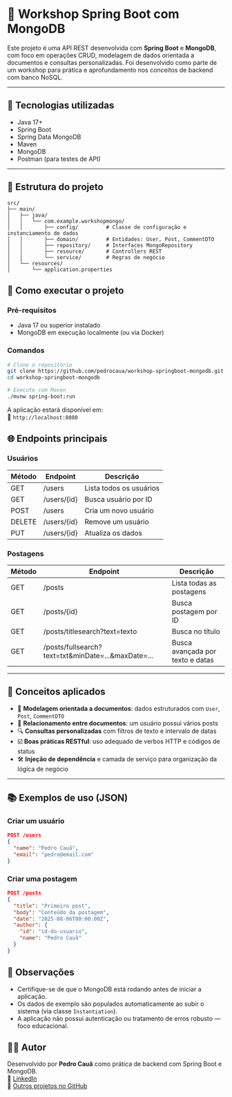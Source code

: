 # 🧪 Workshop Spring Boot com MongoDB

Este projeto é uma API REST desenvolvida com **Spring Boot** e **MongoDB**, com foco em operações CRUD, modelagem de dados orientada a documentos e consultas personalizadas. Foi desenvolvido como parte de um workshop para prática e aprofundamento nos conceitos de backend com banco NoSQL.

---

## 🔧 Tecnologias utilizadas

- Java 17+
- Spring Boot
- Spring Data MongoDB
- Maven
- MongoDB
- Postman (para testes de API)

---

## 📁 Estrutura do projeto

```
src/
├── main/
│   ├── java/
│   │   └── com.example.workshopmongo/
│   │       ├── config/         # Classe de configuração e instanciamento de dados
│   │       ├── domain/         # Entidades: User, Post, CommentDTO
│   │       ├── repository/     # Interfaces MongoRepository
│   │       ├── resource/       # Controllers REST
│   │       └── service/        # Regras de negócio
│   └── resources/
│       └── application.properties
```


## 🚀 Como executar o projeto

### Pré-requisitos

- Java 17 ou superior instalado
- MongoDB em execução localmente (ou via Docker)

### Comandos

```bash
# Clone o repositório
git clone https://github.com/pedrocaua/workshop-springboot-mongodb.git
cd workshop-springboot-mongodb

# Execute com Maven
./mvnw spring-boot:run
```

A aplicação estará disponível em:  
📍 `http://localhost:8080`



## 🌐 Endpoints principais

### Usuários

| Método | Endpoint        | Descrição               |
|--------|-----------------|-------------------------|
| GET    | /users          | Lista todos os usuários |
| GET    | /users/{id}     | Busca usuário por ID    |
| POST   | /users          | Cria um novo usuário    |
| DELETE | /users/{id}     | Remove um usuário       |
| PUT    | /users/{id}     | Atualiza os dados       |

### Postagens

| Método | Endpoint                                           | Descrição                         |
|--------|----------------------------------------------------|-----------------------------------|
| GET    | /posts                                             | Lista todas as postagens          |
| GET    | /posts/{id}                                        | Busca postagem por ID             |
| GET    | /posts/titlesearch?text=texto                      | Busca no título                   |
| GET    | /posts/fullsearch?text=txt&minDate=...&maxDate=... | Busca avançada por texto e datas  |

---

## 🧠 Conceitos aplicados

- 🧩 **Modelagem orientada a documentos**: dados estruturados com `User`, `Post`, `CommentDTO`
- 🔗 **Relacionamento entre documentos**: um usuário possui vários posts
- 🔍 **Consultas personalizadas** com filtros de texto e intervalo de datas
- ☑️ **Boas práticas RESTful**: uso adequado de verbos HTTP e códigos de status
- 🛠️ **Injeção de dependência** e camada de serviço para organização da lógica de negócio

---

## 📚 Exemplos de uso (JSON)

### Criar um usuário

```json
POST /users
{
  "name": "Pedro Cauã",
  "email": "pedro@email.com"
}
```

### Criar uma postagem

```json
POST /posts
{
  "title": "Primeiro post",
  "body": "Conteúdo da postagem",
  "date": "2025-08-06T00:00:00Z",
  "author": {
    "id": "id-do-usuario",
    "name": "Pedro Cauã"
  }
}
```

## 📌 Observações

- Certifique-se de que o MongoDB está rodando antes de iniciar a aplicação.
- Os dados de exemplo são populados automaticamente ao subir o sistema (via classe `Instantiation`).
- A aplicação não possui autenticação ou tratamento de erros robusto — foco educacional.


## 🧑‍💻 Autor

Desenvolvido por **Pedro Cauã** como prática de backend com Spring Boot e MongoDB.  
🔗 [LinkedIn](https://www.linkedin.com/in/pedrocaua)  
📁 [Outros projetos no GitHub](https://github.com/pedrocaua)
